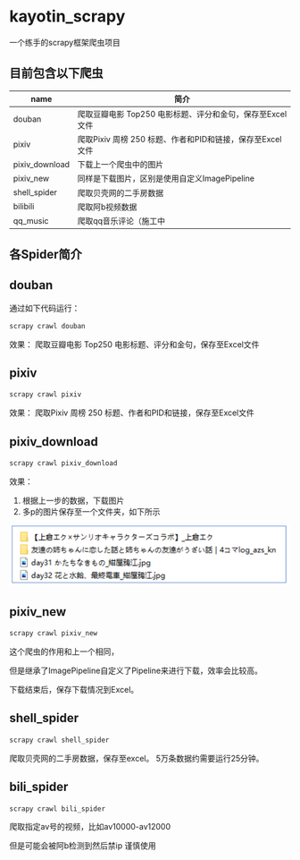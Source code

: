 # kayotin_scrapy
一个练手的scrapy框架爬虫项目


## 目前包含以下爬虫
| name           | 简介                                     |
|----------------|----------------------------------------|
| douban         | 爬取豆瓣电影 Top250 电影标题、评分和金句，保存至Excel文件    |
| pixiv          | 爬取Pixiv 周榜 250 标题、作者和PID和链接，保存至Excel文件 |
| pixiv_download | 下载上一个爬虫中的图片                            |
| pixiv_new      | 同样是下载图片，区别是使用自定义ImagePipeline          |
| shell_spider   | 爬取贝壳网的二手房数据                            |
| bilibili       | 爬取阿b视频数据                               |
| qq_music       | 爬取qq音乐评论（施工中                           |



## 各Spider简介

## douban

通过如下代码运行：
```python
scrapy crawl douban
```
效果：
爬取豆瓣电影 Top250 电影标题、评分和金句，保存至Excel文件

## pixiv

```python
scrapy crawl pixiv
```
效果：
爬取Pixiv 周榜 250 标题、作者和PID和链接，保存至Excel文件

## pixiv_download
```python
scrapy crawl pixiv_download
```
效果：

1. 根据上一步的数据，下载图片
2. 多p的图片保存至一个文件夹，如下所示

![pic_dic.png](mydemo%2Fstatic%2Fpic_dic.png)

## pixiv_new
```python
scrapy crawl pixiv_new
```
这个爬虫的作用和上一个相同，

但是继承了ImagePipeline自定义了Pipeline来进行下载，效率会比较高。

下载结束后，保存下载情况到Excel。

## shell_spider
```python
scrapy crawl shell_spider
```
爬取贝壳网的二手房数据，保存至excel。
5万条数据约需要运行25分钟。

## bili_spider
```python
scrapy crawl bili_spider
```

爬取指定av号的视频，比如av10000-av12000

但是可能会被阿b检测到然后禁ip
谨慎使用